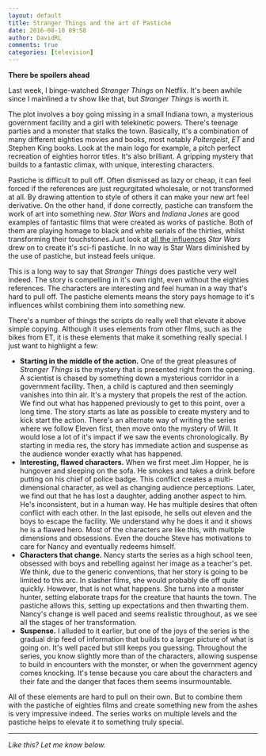 ```yaml
---  
layout: default  
title: Stranger Things and the art of Pastiche  
date: 2016-08-10 09:58  
author: DavidRL  
comments: true  
categories: [television]  
---  
```

<strong>There be spoilers ahead</strong>  

Last week, I binge-watched <em>Stranger Things</em> on Netflix. It's been awhile since I mainlined a tv show like that, but <em>Stranger Things</em> is worth it.  

The plot involves a boy going missing in a small Indiana town, a mysterious government facility and a girl with telekinetic powers. There's teenage parties and a monster that stalks the town. Basically, it's a combination of many different eighties movies and books, most notably <em>Poltergeist</em>, <em>ET</em> and Stephen King books. Look at the main logo for example, a pitch perfect recreation of eighties horror titles. It's also brilliant. A gripping mystery that builds to a fantastic climax, with unique, interesting characters.  
<!--more-->  

Pastiche is difficult to pull off. Often dismissed as lazy or cheap, it can feel forced if the references are just regurgitated wholesale, or not transformed at all. By drawing attention to style of others it can make your new art feel derivative. On the other hand, if done correctly, pastiche can transform the work of art into something new. <em>Star Wars</em> and <em>Indiana Jones</em> are good examples of fantastic films that were created as works of pastiche. Both of them are playing homage to black and white serials of the thirties, whilst transforming their touchstones.Just look at <a href="http://www.techtimes.com/articles/88089/20151001/star-wars-origins-classic-films-inspired-george-lucas-intergalactic-vision.htm">all the influences</a> <em>Star Wars</em> drew on to create it's sci-fi pastiche. In no way is Star Wars diminished by the use of pastiche, but instead feels unique.  

This is a long way to say that <em>Stranger Things</em> does pastiche very well indeed. The story is compelling in it's own right, even without the eighties references. The characters are interesting and feel human in a way that's hard to pull off. The pastiche elements means the story pays homage to it's influences whilst combining them into something new.  

There's a number of things the scripts do really well that elevate it above simple copying. Although it uses elements from other films, such as the bikes from ET, it is these elements that make it something really special. I just want to highlight a few:  

<ul>  
<li><strong>Starting in the middle of the action.</strong> One of the great pleasures of <em>Stranger Things</em> is the mystery that is presented right from the opening. A scientist is chased by something down a mysterious corridor in a government facility. Then, a child is captured and then seemingly vanishes into thin air. It's a mystery that propels the rest of the action. We find out what has happened previously to get to this point, over a long time. The story starts as late as possible to create mystery and to kick start the action. There's an alternate way of writing the series where we follow Eleven first, then move onto the mystery of Will. It would lose a lot of it's impact if we saw the events chronologically. By starting in media res, the story has immediate action and suspense as the audience wonder exactly what has happened.</li>  
<li><strong>Interesting, flawed characters.</strong> When we first meet Jim Hopper, he is hungover and sleeping on the sofa. He smokes and takes a drink before putting on his chief of police badge. This conflict creates a multi-dimensional character, as well as changing audience perceptions. Later, we find out that he has lost a daughter, adding another aspect to him. He's inconsistent, but in a human way. He has multiple desires that often conflict with each other. In the last episode, he sells out eleven and the boys to escape the facility. We understand why he does it and it shows he is a flawed hero. Most of the characters are like this, with multiple dimensions and obsessions. Even the douche Steve has motivations to care for Nancy and eventually redeems himself.</li>  
<li><strong>Characters that change.</strong> Nancy starts the series as a high school teen, obsessed with boys and rebelling against her image as a teacher's pet. We think, due to the generic conventions, that her story is going to be limited to this arc. In slasher films, she would probably die off quite quickly. However, that is not what happens. She turns into a monster hunter, setting elaborate traps for the creature that haunts the town. The pastiche allows this, setting up expectations and then thwarting them. Nancy's change is well paced and seems realistic throughout, as we see all the stages of her transformation.</li>  
<li><strong>Suspense.</strong> I alluded to it earlier, but one of the joys of the series is the gradual drip feed of information that builds to a larger picture of what is going on. It's well paced but still keeps you guessing. Throughout the series, you know slightly more than of the characters, allowing suspense to build in encounters with the monster, or when the government agency comes knocking. It's tense because you care about the characters and their fate and the danger that faces them seems insurmountable.</li>  
</ul>  

All of these elements are hard to pull on their own. But to combine them with the pastiche of eighties films and create something new from the ashes is very impressive indeed. The series works on multiple levels and the pastiche helps to elevate it to something truly special.  

<hr />  

<em>Like this? Let me know below.</em>  
